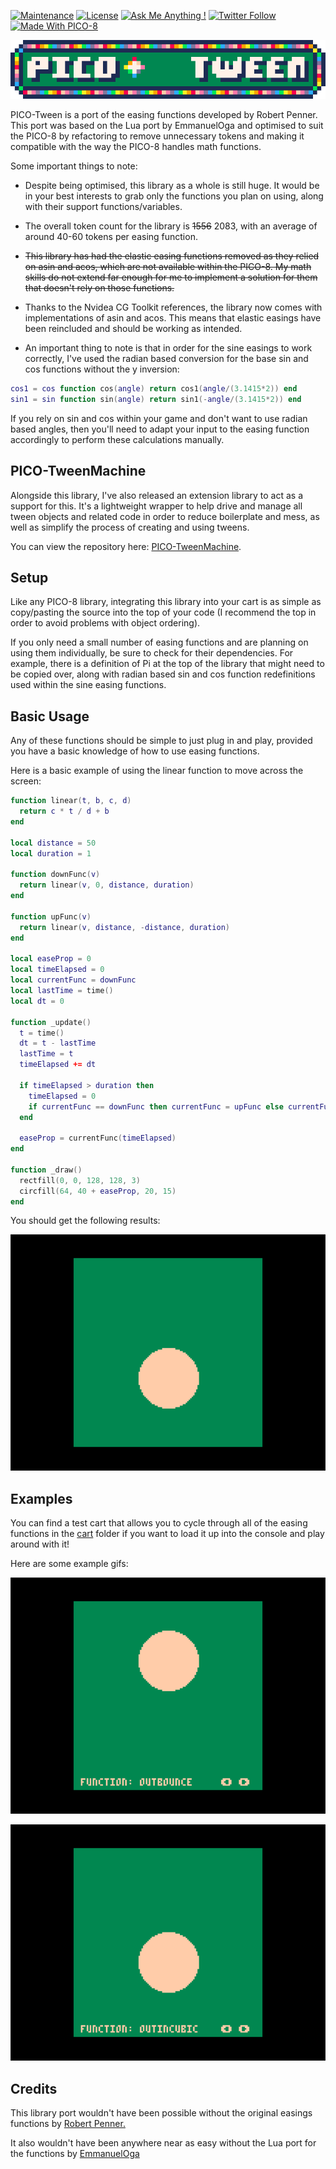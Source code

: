 [![Maintenance](https://img.shields.io/badge/Maintained%3F-yes-brightgreen.svg)](https://github.com/JoebRogers/PICO-Tween/graphs/commit-activity) 
[![License](https://img.shields.io/github/license/mashape/apistatus.svg)](https://en.wikipedia.org/wiki/MIT_License) 
[![Ask Me Anything !](https://img.shields.io/badge/Ask%20me-anything-1abc9c.svg)](https://joebrogers.com) 
[![Twitter Follow](https://img.shields.io/twitter/follow/JoebMakesGames.svg?style=social&label=Follow)](https://twitter.com/JoebMakesGames)
[![Made With PICO-8](https://img.shields.io/badge/Made%20With-PICO--8-ff004d.svg)](https://www.lexaloffle.com/pico-8.php)

![PICO-Tween](img/logo.gif)

PICO-Tween is a port of the easing functions developed by Robert Penner. This port was based on the Lua port by EmmanuelOga 
and optimised to suit the PICO-8 by refactoring to remove unnecessary tokens and making it compatible with the way the PICO-8
handles math functions.

Some important things to note:

- Despite being optimised, this library as a whole is still huge. It would be in your best interests to grab only
the functions you plan on using, along with their support functions/variables.

- The overall token count for the library is ~~1556~~ 2083, with an average of around 40-60 tokens per easing function.

- ~~This library has had the elastic easing functions removed as they relied on asin and acos, which are not
available within the PICO-8. My math skills do not extend far enough for me to implement a solution for them 
that doesn't rely on those functions.~~

- Thanks to the Nvidea CG Toolkit references, the library now comes with implementations of asin and acos. This means
that elastic easings have been reincluded and should be working as intended.

- An important thing to note is that in order for the sine easings to work correctly, I've used the radian based
conversion for the base sin and cos functions without the y inversion:
```lua
cos1 = cos function cos(angle) return cos1(angle/(3.1415*2)) end
sin1 = sin function sin(angle) return sin1(-angle/(3.1415*2)) end
```
If you rely on sin and cos within your game and don't want to use radian based angles, then you'll need to adapt your
input to the easing function accordingly to perform these calculations manually.

## PICO-TweenMachine

Alongside this library, I've also released an extension library to act as a support for this. It's a lightweight wrapper
to help drive and manage all tween objects and related code in order to reduce boilerplate and mess, as well as simplify
the process of creating and using tweens.

You can view the repository here: [PICO-TweenMachine](https://github.com/JoebRogers/PICO-TweenMachine).

## Setup

Like any PICO-8 library, integrating this library into your cart is as simple as copy/pasting the source
into the top of your code (I recommend the top in order to avoid problems with object ordering).

If you only need a small number of easing functions and are planning on using them individually, be sure to 
check for their dependencies. For example, there is a definition of Pi at the top of the library that might need to be
copied over, along with radian based sin and cos function redefinitions used within the sine easing functions.

## Basic Usage

Any of these functions should be simple to just plug in and play, provided you have a basic knowledge of how to use
easing functions.

Here is a basic example of using the linear function to move across the screen:

```lua
function linear(t, b, c, d)
  return c * t / d + b
end

local distance = 50
local duration = 1

function downFunc(v)
  return linear(v, 0, distance, duration)
end

function upFunc(v)
  return linear(v, distance, -distance, duration)
end

local easeProp = 0
local timeElapsed = 0
local currentFunc = downFunc
local lastTime = time()
local dt = 0

function _update()
  t = time()
  dt = t - lastTime
  lastTime = t
  timeElapsed += dt

  if timeElapsed > duration then
    timeElapsed = 0
    if currentFunc == downFunc then currentFunc = upFunc else currentFunc = downFunc end
  end

  easeProp = currentFunc(timeElapsed)
end

function _draw()
  rectfill(0, 0, 128, 128, 3)
  circfill(64, 40 + easeProp, 20, 15)
end
```

You should get the following results:

![Basic Usage Demo](img/basic-usage-demo.gif)

## Examples

You can find a test cart that allows you to cycle through all of the easing functions in the [cart](cart/pico-tween-demo.p8) folder 
if you want to load it up into the console and play around with it!

Here are some example gifs:

![Bounce Out](img/bounce-out.gif)

![Out In Cubic](img/out-in-cubic.gif)

## Credits

This library port wouldn't have been possible without the original easings functions by [Robert Penner.](http://robertpenner.com/easing/)

It also wouldn't have been anywhere near as easy without the Lua port for the functions by [EmmanuelOga](https://github.com/EmmanuelOga/easing)

